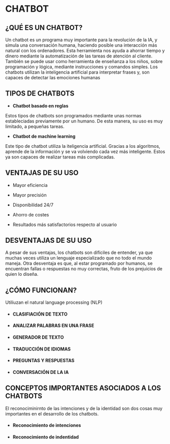 # CHATBOT

## ¿QUÉ ES UN CHATBOT?

Un chatbot es un programa muy importante para la revolución de la IA, y simula una conversación humana, haciendo posible una interacción más natural con los ordenadores.
Esta herramienta nos ayuda a ahorrar tiempo y dinero mediante la automatización de las tareas de atención al cliente. También se puede usar como herramienta de enseñanza a los niños, sobre programación y lógica, mediante instrucciones y comandos simples. 
Los chatbots utilizan la inteligencia artificial para interpretar frases y, son capaces de detectar las emociones humanas

## TIPOS DE CHATBOTS

* __Chatbot basado en reglas__

Estos tipos de chatbots son programados mediante unas normas estableciadas previamente por un humano. De esta manera, su uso es muy limitado, a pequeñas tareas.

* __Chatbot de machine learning__

Este tipo de chatbot utiliza la iteligencia artificial. Gracias a los algoritmos, aprende de la información y se va volviendo cada vez más inteligente. Estos ya son capaces de realizar tareas más complicadas.

## VENTAJAS DE SU USO

* Mayor eficiencia

* Mayor precisión

* Disponibilidad 24/7

* Ahorro de costes

* Resultados más satisfactorios respecto al usuario

## DESVENTAJAS DE SU USO

A pesar de sus ventajas, los chatbots son difíciles de entender, ya que muchas veces utiliza un lenguaje especializado que no todo el mundo maneja.
Otra desventaja es que, al estar programado por humanos, se encuentran fallas o respuestas no muy correctas, fruto de los prejuicios de quien lo diseña.


## ¿CÓMO FUNCIONAN?
 
 Utiliuzan el natural language processing (NLP)
* #### CLASIFIACIÓN DE TEXTO
* #### ANALIZAR PALABRAS EN UNA FRASE
* #### GENERADOR DE TEXTO
* #### TRADUCCIÓN DE IDIOMAS
* #### PREGUNTAS Y RESPUESTAS
* #### CONVERSACIÓN DE LA IA

## CONCEPTOS IMPORTANTES ASOCIADOS A LOS CHATBOTS

El reconociminirnto de las intenciones y de la identidad son dos cosas muy importantes en el desarrollo de los chatbots.

* #### Reconocimiento de intenciones

* #### Reconocimiento de indentidad
